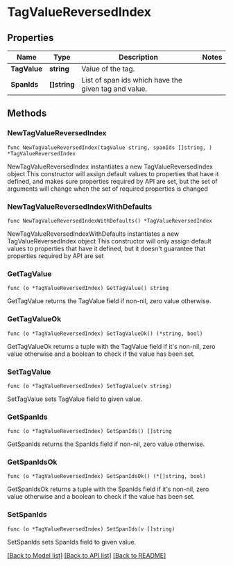# TagValueReversedIndex

## Properties

Name | Type | Description | Notes
------------ | ------------- | ------------- | -------------
**TagValue** | **string** | Value of the tag. | 
**SpanIds** | **[]string** | List of span ids which have the given tag and value. | 

## Methods

### NewTagValueReversedIndex

`func NewTagValueReversedIndex(tagValue string, spanIds []string, ) *TagValueReversedIndex`

NewTagValueReversedIndex instantiates a new TagValueReversedIndex object
This constructor will assign default values to properties that have it defined,
and makes sure properties required by API are set, but the set of arguments
will change when the set of required properties is changed

### NewTagValueReversedIndexWithDefaults

`func NewTagValueReversedIndexWithDefaults() *TagValueReversedIndex`

NewTagValueReversedIndexWithDefaults instantiates a new TagValueReversedIndex object
This constructor will only assign default values to properties that have it defined,
but it doesn't guarantee that properties required by API are set

### GetTagValue

`func (o *TagValueReversedIndex) GetTagValue() string`

GetTagValue returns the TagValue field if non-nil, zero value otherwise.

### GetTagValueOk

`func (o *TagValueReversedIndex) GetTagValueOk() (*string, bool)`

GetTagValueOk returns a tuple with the TagValue field if it's non-nil, zero value otherwise
and a boolean to check if the value has been set.

### SetTagValue

`func (o *TagValueReversedIndex) SetTagValue(v string)`

SetTagValue sets TagValue field to given value.


### GetSpanIds

`func (o *TagValueReversedIndex) GetSpanIds() []string`

GetSpanIds returns the SpanIds field if non-nil, zero value otherwise.

### GetSpanIdsOk

`func (o *TagValueReversedIndex) GetSpanIdsOk() (*[]string, bool)`

GetSpanIdsOk returns a tuple with the SpanIds field if it's non-nil, zero value otherwise
and a boolean to check if the value has been set.

### SetSpanIds

`func (o *TagValueReversedIndex) SetSpanIds(v []string)`

SetSpanIds sets SpanIds field to given value.



[[Back to Model list]](../README.md#documentation-for-models) [[Back to API list]](../README.md#documentation-for-api-endpoints) [[Back to README]](../README.md)


